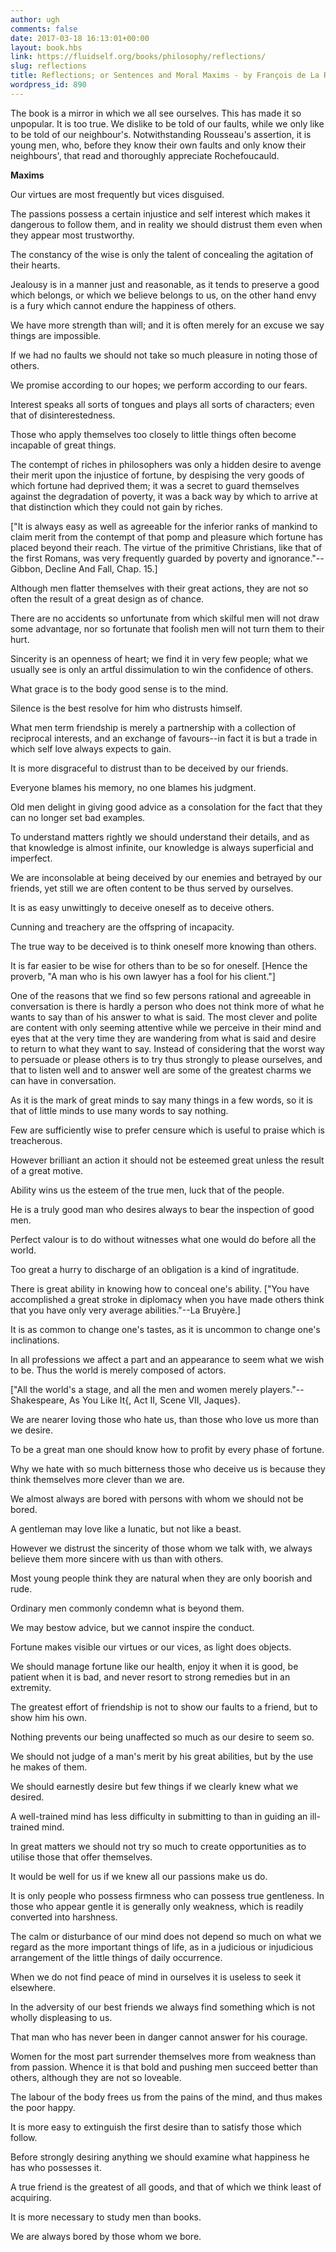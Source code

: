 ```yaml
---
author: ugh
comments: false
date: 2017-03-18 16:13:01+00:00
layout: book.hbs
link: https://fluidself.org/books/philosophy/reflections/
slug: reflections
title: Reflections; or Sentences and Moral Maxims - by François de La Rochefoucauld
wordpress_id: 890
---
```


The book is a mirror in which we all see ourselves. This has made it so unpopular. It is too true. We dislike to be told of our faults, while we only like to be told of our neighbour's. Notwithstanding Rousseau's assertion, it is young men, who, before they know their own faults and only know their neighbours', that read and thoroughly appreciate Rochefoucauld.

**Maxims**

Our virtues are most frequently but vices disguised.

The passions possess a certain injustice and self interest which makes it dangerous to follow them, and in reality we should distrust them even when they appear most trustworthy.

The constancy of the wise is only the talent of concealing the agitation of their hearts.

Jealousy is in a manner just and reasonable, as it tends to preserve a good which belongs, or which we believe belongs to us, on the other hand envy is a fury which cannot endure the happiness of others.

We have more strength than will; and it is often merely for an excuse we say things are impossible.

If we had no faults we should not take so much pleasure in noting those of others.

We promise according to our hopes; we perform according to our fears.

Interest speaks all sorts of tongues and plays all sorts of characters; even that of disinterestedness.

Those who apply themselves too closely to little things often become incapable of great things.

The contempt of riches in philosophers was only a hidden desire to avenge their merit upon the injustice of fortune, by despising the very goods of which fortune had deprived them; it was a secret to guard themselves against the degradation of poverty, it was a back way by which to arrive at that distinction which they could not gain by riches.

["It is always easy as well as agreeable for the inferior ranks of mankind to claim merit from the contempt of that pomp and pleasure which fortune has placed beyond their reach. The virtue of the primitive Christians, like that of the first Romans, was very frequently guarded by poverty and ignorance."--Gibbon, Decline And Fall, Chap. 15.]

Although men flatter themselves with their great actions, they are not so often the result of a great design as of chance.

There are no accidents so unfortunate from which skilful men will not draw some advantage, nor so fortunate that foolish men will not turn them to their hurt.

Sincerity is an openness of heart; we find it in very few people; what we usually see is only an artful dissimulation to win the confidence of others.

What grace is to the body good sense is to the mind.

Silence is the best resolve for him who distrusts himself.

What men term friendship is merely a partnership with a collection of reciprocal interests, and an exchange of favours--in fact it is but a trade in which self love always expects to gain.

It is more disgraceful to distrust than to be deceived by our friends.

Everyone blames his memory, no one blames his judgment.

Old men delight in giving good advice as a consolation for the fact that they can no longer set bad examples.

To understand matters rightly we should understand their details, and as that knowledge is almost infinite, our knowledge is always superficial and imperfect.

We are inconsolable at being deceived by our enemies and betrayed by our friends, yet still we are often content to be thus served by ourselves.

It is as easy unwittingly to deceive oneself as to deceive others.

Cunning and treachery are the offspring of incapacity.

The true way to be deceived is to think oneself more knowing than others.

It is far easier to be wise for others than to be so for oneself. [Hence the proverb, "A man who is his own lawyer has a fool for his client."]

One of the reasons that we find so few persons rational and agreeable in conversation is there is hardly a person who does not think more of what he wants to say than of his answer to what is said. The most clever and polite are content with only seeming attentive while we perceive in their mind and eyes that at the very time they are wandering from what is said and desire to return to what they want to say. Instead of considering that the worst way to persuade or please others is to try thus strongly to please ourselves, and that to listen well and to answer well are some of the greatest charms we can have in conversation.

As it is the mark of great minds to say many things in a few words, so it is that of little minds to use many words to say nothing.

Few are sufficiently wise to prefer censure which is useful to praise which is treacherous.

However brilliant an action it should not be esteemed great unless the result of a great motive.

Ability wins us the esteem of the true men, luck that of the people.

He is a truly good man who desires always to bear the inspection of good men.

Perfect valour is to do without witnesses what one would do before all the world.

Too great a hurry to discharge of an obligation is a kind of ingratitude.

There is great ability in knowing how to conceal one's ability. ["You have accomplished a great stroke in diplomacy when you have made others think that you have only very average abilities."--La Bruyère.]

It is as common to change one's tastes, as it is uncommon to change one's inclinations.

In all professions we affect a part and an appearance to seem what we wish to be. Thus the world is merely composed of actors.

["All the world's a stage, and all the men and women merely players."--Shakespeare, As You Like It{, Act II, Scene VII, Jaques}.

We are nearer loving those who hate us, than those who love us more than we desire.

To be a great man one should know how to profit by every phase of fortune.

Why we hate with so much bitterness those who deceive us is because they think themselves more clever than we are.

We almost always are bored with persons with whom we should not be bored.

A gentleman may love like a lunatic, but not like a beast.

However we distrust the sincerity of those whom we talk with, we always believe them more sincere with us than with others.

Most young people think they are natural when they are only boorish and rude.

Ordinary men commonly condemn what is beyond them.

We may bestow advice, but we cannot inspire the conduct.

Fortune makes visible our virtues or our vices, as light does objects.

We should manage fortune like our health, enjoy it when it is good, be patient when it is bad, and never resort to strong remedies but in an extremity.

The greatest effort of friendship is not to show our faults to a friend, but to show him his own.

Nothing prevents our being unaffected so much as our desire to seem so.

We should not judge of a man's merit by his great abilities, but by the use he makes of them.

We should earnestly desire but few things if we clearly knew what we desired.

A well-trained mind has less difficulty in submitting to than in guiding an ill-trained mind.

In great matters we should not try so much to create opportunities as to utilise those that offer themselves.

It would be well for us if we knew all our passions make us do.

It is only people who possess firmness who can possess true gentleness. In those who appear gentle it is generally only weakness, which is readily converted into harshness.

The calm or disturbance of our mind does not depend so much on what we regard as the more important things of life, as in a judicious or injudicious arrangement of the little things of daily occurrence.

When we do not find peace of mind in ourselves it is useless to seek it elsewhere.

In the adversity of our best friends we always find something which is not wholly displeasing to us.

That man who has never been in danger cannot answer for his courage.

Women for the most part surrender themselves more from weakness than from passion. Whence it is that bold and pushing men succeed better than others, although they are not so loveable.

The labour of the body frees us from the pains of the mind, and thus makes the poor happy.

It is more easy to extinguish the first desire than to satisfy those which follow.

Before strongly desiring anything we should examine what happiness he has who possesses it.

A true friend is the greatest of all goods, and that of which we think least of acquiring.

It is more necessary to study men than books.

We are always bored by those whom we bore.
